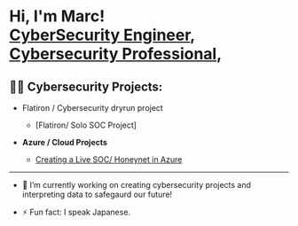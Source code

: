<h1>Hi, I'm Marc! <br/><a href="https://github.com/HostVoxy">CyberSecurity Engineer</a>, <a href="https://www.linkedin.com/in/marc-albury/">Cybersecurity Professional</a>, 

  <h2>👨‍💻 Cybersecurity Projects:</h2>
  
- <a>Flatiron / Cybersecurity dryrun project</a>
  - [Flatiron/ Solo SOC Project]
  
- <b>Azure / Cloud Projects</b>
  - [Creating a Live SOC/ Honeynet in Azure](https://github.com/HostVoxy/Azure-SOC)
  
 
---------------------------------------------------------------------------------------------------------




- 🔭 I’m currently working on creating cybersecurity projects and interpreting data to safegaurd our future!

- ⚡ Fun fact: I speak Japanese.


